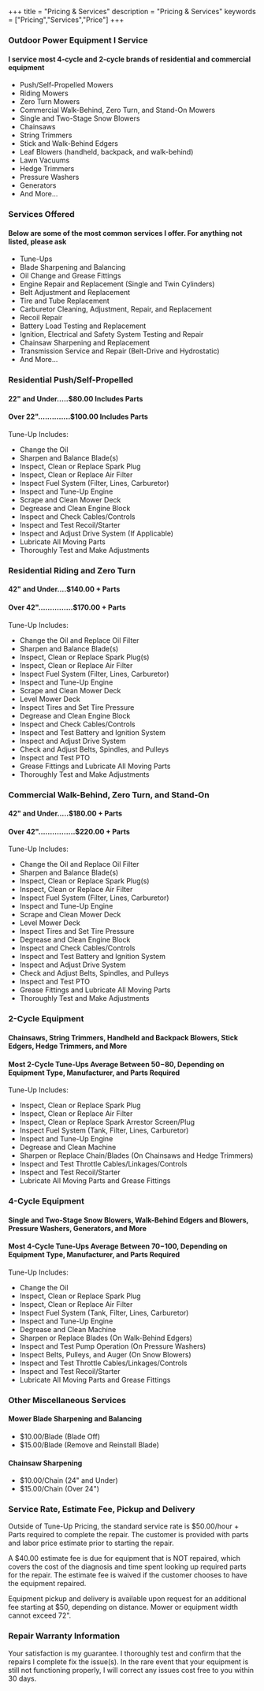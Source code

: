+++
title = "Pricing & Services"
description = "Pricing & Services"
keywords = ["Pricing","Services","Price"]
+++

### Outdoor Power Equipment I Service

#### I service most 4-cycle and 2-cycle brands of residential and commercial equipment

- Push/Self-Propelled Mowers  
- Riding Mowers  
- Zero Turn Mowers  
- Commercial Walk-Behind, Zero Turn, and Stand-On Mowers  
- Single and Two-Stage Snow Blowers  
- Chainsaws  
- String Trimmers  
- Stick and Walk-Behind Edgers  
- Leaf Blowers (handheld, backpack, and walk-behind)
- Lawn Vacuums  
- Hedge Trimmers  
- Pressure Washers  
- Generators  
- And More...

### Services Offered

#### Below are some of the most common services I offer. For anything not listed, please ask

- Tune-Ups  
- Blade Sharpening and Balancing  
- Oil Change and Grease Fittings  
- Engine Repair and Replacement (Single and Twin Cylinders)  
- Belt Adjustment and Replacement  
- Tire and Tube Replacement  
- Carburetor Cleaning, Adjustment, Repair, and Replacement  
- Recoil Repair  
- Battery Load Testing and Replacement  
- Ignition, Electrical and Safety System Testing and Repair  
- Chainsaw Sharpening and Replacement  
- Transmission Service and Repair (Belt-Drive and Hydrostatic)  
- And More...

### Residential Push/Self-Propelled

#### 22" and Under.....$80.00 Includes Parts

#### Over 22"..............$100.00 Includes Parts  

Tune-Up Includes:  

- Change the Oil  
- Sharpen and Balance Blade(s)  
- Inspect, Clean or Replace Spark Plug  
- Inspect, Clean or Replace Air Filter  
- Inspect Fuel System (Filter, Lines, Carburetor)  
- Inspect and Tune-Up Engine  
- Scrape and Clean Mower Deck  
- Degrease and Clean Engine Block  
- Inspect and Check Cables/Controls  
- Inspect and Test Recoil/Starter  
- Inspect and Adjust Drive System (If Applicable)  
- Lubricate All Moving Parts  
- Thoroughly Test and Make Adjustments  

### Residential Riding and Zero Turn

#### 42" and Under....$140.00 + Parts

#### Over 42"...............$170.00 + Parts  

Tune-Up Includes:

- Change the Oil and Replace Oil Filter  
- Sharpen and Balance Blade(s)  
- Inspect, Clean or Replace Spark Plug(s)  
- Inspect, Clean or Replace Air Filter  
- Inspect Fuel System (Filter, Lines, Carburetor)  
- Inspect and Tune-Up Engine  
- Scrape and Clean Mower Deck  
- Level Mower Deck  
- Inspect Tires and Set Tire Pressure  
- Degrease and Clean Engine Block  
- Inspect and Check Cables/Controls  
- Inspect and Test Battery and Ignition System  
- Inspect and Adjust Drive System  
- Check and Adjust Belts, Spindles, and Pulleys  
- Inspect and Test PTO  
- Grease Fittings and Lubricate All Moving Parts  
- Thoroughly Test and Make Adjustments

### Commercial Walk-Behind, Zero Turn, and Stand-On

#### 42" and Under.....$180.00 + Parts

#### Over 42"................$220.00 + Parts  

Tune-Up Includes:

- Change the Oil and Replace Oil Filter  
- Sharpen and Balance Blade(s)  
- Inspect, Clean or Replace Spark Plug(s)  
- Inspect, Clean or Replace Air Filter  
- Inspect Fuel System (Filter, Lines, Carburetor)  
- Inspect and Tune-Up Engine  
- Scrape and Clean Mower Deck  
- Level Mower Deck  
- Inspect Tires and Set Tire Pressure  
- Degrease and Clean Engine Block  
- Inspect and Check Cables/Controls  
- Inspect and Test Battery and Ignition System  
- Inspect and Adjust Drive System  
- Check and Adjust Belts, Spindles, and Pulleys  
- Inspect and Test PTO  
- Grease Fittings and Lubricate All Moving Parts  
- Thoroughly Test and Make Adjustments  

### 2-Cycle Equipment

#### Chainsaws, String Trimmers, Handheld and Backpack Blowers, Stick Edgers, Hedge Trimmers, and More

#### Most 2-Cycle Tune-Ups Average Between $50-$80, Depending on Equipment Type, Manufacturer, and Parts Required

Tune-Up Includes:

- Inspect, Clean or Replace Spark Plug  
- Inspect, Clean or Replace Air Filter  
- Inspect, Clean or Replace Spark Arrestor Screen/Plug  
- Inspect Fuel System (Tank, Filter, Lines, Carburetor)  
- Inspect and Tune-Up Engine  
- Degrease and Clean Machine  
- Sharpen or Replace Chain/Blades (On Chainsaws and Hedge Trimmers)  
- Inspect and Test Throttle Cables/Linkages/Controls  
- Inspect and Test Recoil/Starter  
- Lubricate All Moving Parts and Grease Fittings

### 4-Cycle Equipment

#### Single and Two-Stage Snow Blowers, Walk-Behind Edgers and Blowers, Pressure Washers, Generators, and More

#### Most 4-Cycle Tune-Ups Average Between $70-$100, Depending on Equipment Type, Manufacturer, and Parts Required

Tune-Up Includes:

- Change the Oil  
- Inspect, Clean or Replace Spark Plug  
- Inspect, Clean or Replace Air Filter  
- Inspect Fuel System (Tank, Filter, Lines, Carburetor)  
- Inspect and Tune-Up Engine  
- Degrease and Clean Machine  
- Sharpen or Replace Blades (On Walk-Behind Edgers)  
- Inspect and Test Pump Operation (On Pressure Washers)  
- Inspect Belts, Pulleys, and Auger (On Snow Blowers)  
- Inspect and Test Throttle Cables/Linkages/Controls  
- Inspect and Test Recoil/Starter  
- Lubricate All Moving Parts and Grease Fittings  

### Other Miscellaneous Services

#### Mower Blade Sharpening and Balancing

- $10.00/Blade (Blade Off)  
- $15.00/Blade (Remove and Reinstall Blade)  

#### Chainsaw Sharpening

- $10.00/Chain (24" and Under)  
- $15.00/Chain (Over 24")

### Service Rate, Estimate Fee, Pickup and Delivery

Outside of Tune-Up Pricing, the standard service rate is $50.00/hour + Parts required to complete the repair. The customer is provided with parts and labor price estimate prior to starting the repair.  

A $40.00 estimate fee is due for equipment that is NOT repaired, which covers the cost of the diagnosis and time spent looking up required parts for the repair. The estimate fee is waived if the customer chooses to have the equipment repaired.

Equipment pickup and delivery is available upon request for an additional fee starting at $50, depending on distance. Mower or equipment width cannot exceed 72".

### Repair Warranty Information

Your satisfaction is my guarantee. I thoroughly test and confirm that the repairs I complete fix the issue(s). In the rare event that your equipment is still not functioning properly, I will correct any issues cost free to you within 30 days.
